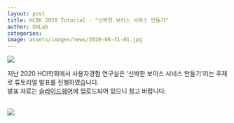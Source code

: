 ```yaml
---
layout: post
title: HCIK 2020 Tutorial - "신박한 보이스 서비스 만들기"
author: UXLab
categories: 
image: assets/images/news/2020-08-31-01.jpg
---
```

<img src="{{site.baseurl}}/assets/images/news/2020-08-31-01.jpg">

  지난 2020 HCI학회에서 사용자경험 연구실은 '신박한 보이스 서비스 만들기'라는 주제로 튜토리얼 발표를 진행하였습니다. <br> 발표 자료는 [슬라이드쉐어](https://www.slideshare.net/joonyale/voice-service-design-tips-238330239)에 업로드되어 있으니 참고 바랍니다. <br><br>

<img src="{{site.baseurl}}/assets/images/news/2020-08-31-01.jpg">

